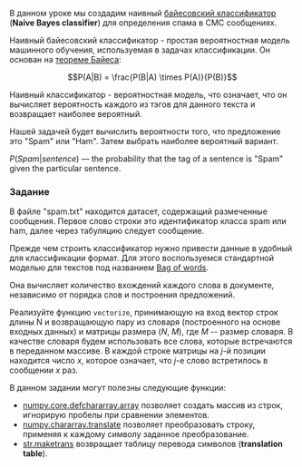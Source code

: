 В данном уроке мы создадим наивный [байесовский классификатор](http://www.machinelearning.ru/wiki/index.php?title=%D0%9D%D0%B0%D0%B8%D0%B2%D0%BD%D1%8B%D0%B9_%D0%B1%D0%B0%D0%B9%D0%B5%D1%81%D0%BE%D0%B2%D1%81%D0%BA%D0%B8%D0%B9_%D0%BA%D0%BB%D0%B0%D1%81%D1%81%D0%B8%D1%84%D0%B8%D0%BA%D0%B0%D1%82%D0%BE%D1%80) (**Naive Bayes classifier**) для определения спама в СМС сообщениях.

Наивный байесовский классификатор - простая вероятностная модель машинного обучения, используемая в задачах классификации. Он основан на [теореме Байеса](https://ru.wikipedia.org/wiki/%D0%A2%D0%B5%D0%BE%D1%80%D0%B5%D0%BC%D0%B0_%D0%91%D0%B0%D0%B9%D0%B5%D1%81%D0%B0):

$$P(A|B) = \frac{P(B|A) \times P(A)}{P(B)}$$

Наивный классификатор - вероятностная модель, что означает, что он вычисляет вероятность каждого из тэгов для данного текста и возвращает наиболее вероятный.

Нашей задачей будет вычислить вероятности того, что предложение это "Spam" или "Ham". Затем выбрать наиболее вероятный вариант.

$P(Spam | sentence)$ — the probability that the tag of a sentence is "Spam" given the particular sentence.

### Задание

В файле "spam.txt" находится датасет, содержащий размеченные сообщения. Первое слово строки это идентификатор класса spam или ham,
далее через табуляцию следует сообщение.

Прежде чем строить классификатор нужно привести данные в удобный для классификации формат.
Для этого воспользуемся стандартной моделью для текстов под названием
[Bag of words](https://en.wikipedia.org/wiki/Bag-of-words_model).

Она вычисляет количество вхождений каждого слова в документе, независимо от порядка слов и построения предложений.

Реализуйте функцию `vectorize`, принимающую на вход вектор
строк длины N и возвращающую пару из словаря (построенного на основе входных данных) и матрицы размера ($N$, $M$),
где $M$ -- размер словаря.
В качестве словаря будем использовать все слова, которые встречаются в переданном массиве.
В каждой строке матрицы на $j$-й позиции находится число $x$, которое означает, что $j$-е слово встретилось в сообщении $x$ раз.

В данном задании могут полезны следующие функции:
- [numpy.core.defchararray.array](https://numpy.org/doc/1.18/reference/generated/numpy.core.defchararray.array.html) позволяет создать массив из строк, игнорирую пробелы при сравнении элементов.
- [numpy.chararray.translate](https://numpy.org/doc/1.18/reference/generated/numpy.chararray.translate.html) позволяет преобразовать строку, применяя к каждому символу заданное преобразование.
- [str.maketrans](https://docs.python.org/3/library/stdtypes.html#str.maketrans) возвращает таблицу перевода символов (**translation table**).